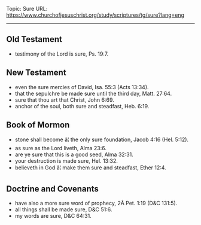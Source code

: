 Topic: Sure
URL: https://www.churchofjesuschrist.org/study/scriptures/tg/sure?lang=eng

---

## Old Testament

- testimony of the Lord is sure, Ps. 19:7.

## New Testament

- even the sure mercies of David, Isa. 55:3 (Acts 13:34).
- that the sepulchre be made sure until the third day, Matt. 27:64.
- sure that thou art that Christ, John 6:69.
- anchor of the soul, both sure and steadfast, Heb. 6:19.

## Book of Mormon

- stone shall become â¦ the only sure foundation, Jacob 4:16 (Hel. 5:12).
- as sure as the Lord liveth, Alma 23:6.
- are ye sure that this is a good seed, Alma 32:31.
- your destruction is made sure, Hel. 13:32.
- believeth in God â¦ make them sure and steadfast, Ether 12:4.

## Doctrine and Covenants

- have also a more sure word of prophecy, 2Â Pet. 1:19 (D&C 131:5).
- all things shall be made sure, D&C 51:6.
- my words are sure, D&C 64:31.

